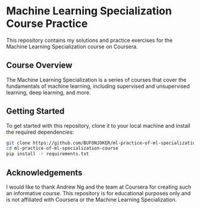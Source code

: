 # Machine Learning Specialization Course Practice

This repository contains my solutions and practice exercises for the Machine Learning Specialization course on Coursera.

## Course Overview

The Machine Learning Specialization is a series of courses that cover the fundamentals of machine learning, including supervised and unsupervised learning, deep learning, and more.

## Getting Started

To get started with this repository, clone it to your local machine and install the required dependencies:

```bash
git clone https://github.com/BUFONJOKER/ml-practice-of-ml-specialization-course.git
cd ml-practice-of-ml-specialization-course
pip install -r requirements.txt
```

## Acknowledgements

I would like to thank Andrew Ng and the team at Coursera for creating such an informative course.
This repository is for educational purposes only and is not affiliated with Coursera or the Machine Learning Specialization.